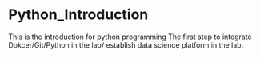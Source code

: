 # Python_Introduction
This is the introduction for python programming
The first step to integrate Dokcer/Git/Python in the lab/ establish data science platform in the lab.